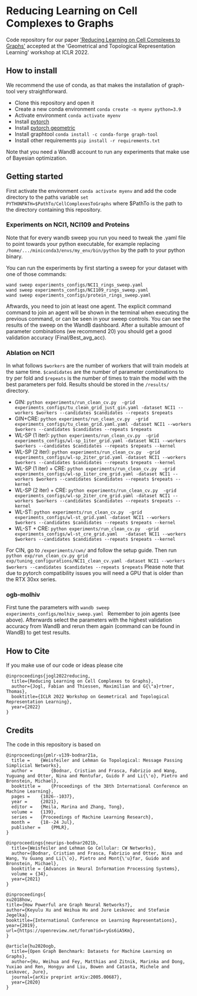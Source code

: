 # Reducing Learning on Cell Complexes to Graphs

Code repository for our paper ['Reducing Learning on Cell Complexes to Graphs'](https://openreview.net/pdf?id=HKUxAE-J6lq) accepted at the 'Geometrical and Topological Representation Learning' workshop at ICLR 2022.

## How to install
We recommend the use of conda, as that makes the installation of graph-tool very straightforward.
- Clone this repository and open it
- Create a new conda environment `conda create -n myenv python=3.9`
- Activate environment `conda activate myenv`
- Install [pytorch](https://pytorch.org/)
- Install [pytorch geometric](https://pytorch-geometric.readthedocs.io/en/latest/notes/installation.html)
- Install graphtool `conda install -c conda-forge graph-tool`
- Install other requirements `pip install -r requirements.txt`

Note that you need a WandB account to run any experiments that make use of Bayesian optimization.

## Getting started
First activate the environment  `conda activate myenv` and add the code directory to the paths variable `set PYTHONPATH=$PathTo/CellComplexesToGraphs` where $PathTo is the path to the directory containing this repository.

### Experiments on NCI1, NCI109 and Proteins
Note that for every wandb sweep you run you need to tweak the .yaml file to point towards your python executable, for example replacing `/home/.../miniconda3/envs/my_env/bin/python` by the path to your python binary.

You can run the experiments by first starting a sweep for your dataset with one of those commands:
```
wand sweep experiments_configs/NCI1_rings_sweep.yaml
wand sweep experiments_configs/NCI109_rings_sweep.yaml
wand sweep experiments_configs/protein_rings_sweep.yaml
```
Aftwards, you need to join at least one agent. The explicit command command to join an agent will be shown in the terminal when executing the previous command, or can be seen in your sweep controls. You can see the results of the sweep on the WandB dashboard. After a suitable amount of parameter combinations (we recommend 20) you should get a good validation accuracy (Final/Best_avg_acc).

### Ablation on NCI1
In what follows `$workers` are the number of workers that will train models at the same time. `$candidates` are the number of parameter combinations to try per fold and `$repeats` is the number of times to train the model with the best parameters per fold. Results should be stored in the `/results/` directory.

- GIN: `python experiments/run_clean_cv.py  -grid experiments_configs/tu_clean_grid_just_gin.yaml -dataset NCI1 --workers $workers --candidates $candidates --repeats $repeats`
- GIN+CRE: `python experiments/run_clean_cv.py  -grid experiments_configs/tu_clean_grid.yaml.yaml -dataset NCI1 --workers $workers --candidates $candidates --repeats $repeats`
- WL-SP (1 iter): `python experiments/run_clean_cv.py  -grid experiments_configs/wl-sp_1iter_grid.yaml -dataset NCI1 --workers $workers --candidates $candidates --repeats $repeats --kernel`
- WL-SP (2 iter): `python experiments/run_clean_cv.py  -grid experiments_configs/wl-sp_2iter_grid.yaml -dataset NCI1 --workers $workers --candidates $candidates --repeats $repeats --kernel`
- WL-SP (1 iter) + CRE:  `python experiments/run_clean_cv.py  -grid experiments_configs/wl-sp_1iter_cre_grid.yaml -dataset NCI1 --workers $workers --candidates $candidates --repeats $repeats --kernel`
- WL-SP (2 iter) + CRE:  `python experiments/run_clean_cv.py  -grid experiments_configs/wl-sp_2iter_cre_grid.yaml -dataset NCI1 --workers $workers --candidates $candidates --repeats $repeats --kernel`
- WL-ST: `python experiments/run_clean_cv.py  -grid experiments_configs/wl-st_grid.yaml -dataset NCI1 --workers $workers --candidates $candidates --repeats $repeats --kernel`
- WL-ST + CRE:  `python experiments/run_clean_cv.py  -grid experiments_configs/wl-st_cre_grid.yaml   -dataset NCI1 --workers $workers --candidates $candidates --repeats $repeats --kernel`

For CIN, go to `/experiments/cwn/` and follow the setup guide. Then run
`python exp/run_clean_cv.py grid exp/tuning_configurations/NCI1_clean_cv.yaml -dataset NCI1 --workers $workers --candidates $candidates --repeats $repeats`
Please note that due to pytorch compatibility issues you will need a GPU that is older than the RTX 30xx series.


### ogb-molhiv
First tune the parameters with
`wandb sweep experiments_configs/molhiv_sweep.yaml `
Remember to join agents (see above). Afterwards select the parameters with the highest validation accuracy from WandB and rerun them again (command can be found in WandB) to get test results.

## How to Cite
If you make use of our code or ideas please cite

```
@inproceedings{jogl2022reducing,
  title={Reducing Learning on Cell Complexes to Graphs},
  author={Jogl, Fabian and Thiessen, Maximilian and G{\"a}rtner, Thomas},
  booktitle={ICLR 2022 Workshop on Geometrical and Topological Representation Learning},
  year={2022}
}
```

## Credits
The code in this repository is based on

```
@inproceedings{pmlr-v139-bodnar21a,
  title = 	 {Weisfeiler and Lehman Go Topological: Message Passing Simplicial Networks},
  author =       {Bodnar, Cristian and Frasca, Fabrizio and Wang, Yuguang and Otter, Nina and Montufar, Guido F and Li{\'o}, Pietro and Bronstein, Michael},
  booktitle = 	 {Proceedings of the 38th International Conference on Machine Learning},
  pages = 	 {1026--1037},
  year = 	 {2021},
  editor = 	 {Meila, Marina and Zhang, Tong},
  volume = 	 {139},
  series = 	 {Proceedings of Machine Learning Research},
  month = 	 {18--24 Jul},
  publisher =    {PMLR},
}
```

```
@inproceedings{neurips-bodnar2021b,
  title={Weisfeiler and Lehman Go Cellular: CW Networks},
  author={Bodnar, Cristian and Frasca, Fabrizio and Otter, Nina and Wang, Yu Guang and Li{\`o}, Pietro and Mont{\'u}far, Guido and Bronstein, Michael},
  booktitle = {Advances in Neural Information Processing Systems},
  volume = {34},
  year={2021}
}
```

```
@inproceedings{
xu2018how,
title={How Powerful are Graph Neural Networks?},
author={Keyulu Xu and Weihua Hu and Jure Leskovec and Stefanie Jegelka},
booktitle={International Conference on Learning Representations},
year={2019},
url={https://openreview.net/forum?id=ryGs6iA5Km},
}
```

```
@article{hu2020ogb,
  title={Open Graph Benchmark: Datasets for Machine Learning on Graphs},
  author={Hu, Weihua and Fey, Matthias and Zitnik, Marinka and Dong, Yuxiao and Ren, Hongyu and Liu, Bowen and Catasta, Michele and Leskovec, Jure},
  journal={arXiv preprint arXiv:2005.00687},
  year={2020}
}
```
